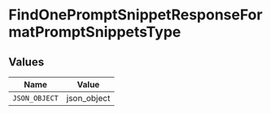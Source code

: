 # FindOnePromptSnippetResponseFormatPromptSnippetsType


## Values

| Name          | Value         |
| ------------- | ------------- |
| `JSON_OBJECT` | json_object   |